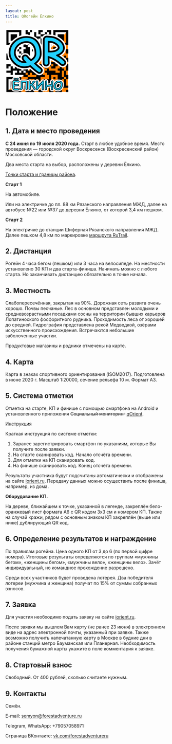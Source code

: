 ```yaml
---
layout: post
title: QRогейн Ёлкино
---
```

![logo](https://raw.githubusercontent.com/ForestAdventure/forestadventure.github.io/master/images/2020/logo-yolkino-200.png)

<style type="text/css">
body {
    counter-reset: h1
}

h1 {
    counter-reset: h2
}

h2 {
    counter-reset: h3
}

h3 {
    counter-reset: h4
}

h2:before {
    counter-increment: h2;
    content: counter(h2) ". "
}

h3:before {
    counter-increment: h3;
    content: counter(h2) "." counter(h3) ". "
}

h4:before {
    counter-increment: h4;
    content: counter(h2) "." counter(h3) "." counter(h4) ". "
}
</style>

Положение
=========

Дата и место проведения
-----------------------

**С 24 июня по 19 июля 2020 года.** Старт в любое удобное время.
Место проведения — городской округ Воскресенск (Воскресенский район) Московской области.

Два места старта на выбор, расположены у деревни Ёлкино.

[Точки cтарта и границы района](https://nakarte.me/#m=13/55.30111/38.82208&l=O&nktl=1n9ydwCUdyTHeInRMR270g).

**Старт 1**

На автомобиле.

Или на электричке до пл. 88 км Рязанского направления МЖД, далее на автобусе №22 или №37 до деревни Ёлкино, от которой 3,4 км пешком.

**Старт 2**

На электричке до станции Шиферная Рязанского направления МЖД.
Далее пешком 4,8 км по маркировке [маршрута RuTrail](https://rutrail.org/trails/36/).

Дистанция
---------

Рогейн 4 часа бегом (пешком) или 3 часа на велосипеде.
На местности установлено 30 КП и два старта-финиша. Начинать можно с любого старта. Но заканчивать дистанцию обязательно в точке начала.

Местность
---------

Слабопересечённая, закрытая на 90%. Дорожная сеть развита очень хорошо.
Почвы песчаные.
Лес в основном представлен молодыми и средневозрастными посадками сосны на территории бывших карьеров Лопатиноского фосфоритного рудника.
Проходимость леса от хорошей до средней.
Гидрография представлена рекой Медведкой, озёрами искусственного происхождения.
Встречаются небольшие заболоченные участки.

Продуктовые магазины и родники отмечены на карте.

Карта
-----

Карта в знаках спортивного ориентирования (ISOM2017). Подготовлена в июне 2020 г.
Масштаб 1:20000, сечение рельефа 10 м. Формат А3.

Система отметки
---------------

Отметка на старте, КП и финише с помощью смартфона на Android и установленного приложения ~~Социальный мониторинг~~ [qOrient](https://play.google.com/store/apps/details?id=boogier.qorient&hl=ru).

[Инструкция](https://iorient.ru/QR/manual/qOrientManual.htm)

Краткая инструкция по системе отметки:
1. Заранее зарегистрировать смартфон по указаниям, которые Вы получите после заявки.
1. На старте сканировать код. Начало отсчёта времени.
1. Для отметки на КП сканировать код.
1. На финише сканировать код. Конец отсчёта времени.

Результаты участника будут подсчитаны автоматически и отображены на сайте [iorient.ru](https://iorient.ru/).
Передачу данных можно осуществить после финиша, например, из дома.

**Оборудование КП.**

На дереве, ближайшем к точке, указанной в легенде, закреплён бело-оранжевый лист формата А6 с QR кодом 3х3 см и номером КП.
Также на случай кражи, рядом с основным знаком КП закреплён (выше или ниже) дублирующий QR код.

Определение результатов и награждение
-------------------------------------

По правилам рогейна. Цена одного КП от 3 до 6 (по первой цифре номера).
Итоговые результаты определяются по группам «мужчины бегом», «женщины бегом», «мужчины вело», «женщины вело».
Зачёт индивидуальный, но командное прохождение разрешено.

Среди всех участников будет проведена лотерея. Два победителя лотереи (мужчина и женщина) получат по 15% от суммы собранных взносов.

Заявка
------

Для участия необходимо подать заявку на сайте [iorient.ru](https://iorient.ru/).

После заявки мы вышлем Вам карту (не ранее 23 июня) в электронном виде на адрес электронной почты, указанный при заявке.
Также возможно получить напечатанную карту в Москве в будние дни в районе станций метро Бауманская или Планерная.
Необходимость получения бумажной карты укажите в поле комментария к заявке.

Стартовый взнос
---------------

Свободный. От 400 рублей, сколько считаете нужным.

Контакты
--------

Семён.

E-mail: [semyon@forestadventure.ru](mailto:semyon@forestadventure.ru)

Telegram, WhatsApp: +79057058971

Страница ВКонтакте: [vk.com/forestadventureru](https://vk.com/forestadventureru)

